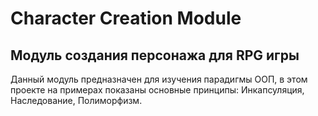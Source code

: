 # Сharacter Сreation Module
## Модуль создания персонажа для RPG игры
Данный модуль предназначен для изучения парадигмы ООП, в этом проекте на примерах показаны основные принципы: Инкапсуляция, Наследование, Полиморфизм.
